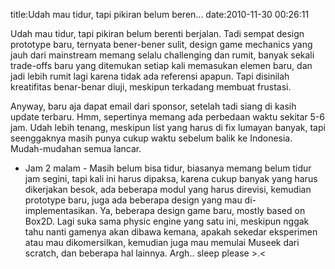 title:Udah mau tidur, tapi pikiran belum beren...
date:2010-11-30 00:26:11

Udah mau tidur, tapi pikiran belum berenti berjalan. Tadi sempat design prototype baru, ternyata bener-bener sulit, design game mechanics yang jauh dari mainstream memang selalu challenging dan rumit, banyak sekali trade-offs baru yang ditemukan setiap kali memasukan elemen baru, dan jadi lebih rumit lagi karena tidak ada referensi apapun. Tapi disinilah kreatifitas benar-benar diuji, meskipun terkadang membuat frustasi.

Anyway, baru aja dapat email dari sponsor, setelah tadi siang di kasih update terbaru. Hmm, sepertinya memang ada perbedaan waktu sekitar 5-6 jam. Udah lebih tenang, meskipun list yang harus di fix lumayan banyak, tapi seenggaknya masih punya cukup waktu sebelum balik ke Indonesia. Mudah-mudahan semua lancar.

- Jam 2 malam -
Masih belum bisa tidur, biasanya memang belum tidur jam segini, tapi kali ini harus dipaksa, karena cukup banyak yang harus dikerjakan besok, ada beberapa modul yang harus direvisi, kemudian prototype baru, juga ada beberapa design yang mau di-implementasikan. Ya, beberapa design game baru, mostly based on Box2D. Lagi suka sama physic engine yang satu ini, meskipun nggak tahu nanti gamenya akan dibawa kemana, apakah sekedar eksperimen atau mau dikomersilkan, kemudian juga mau memulai Museek dari scratch, dan beberapa hal lainnya. Argh.. sleep please &gt;.&lt;
